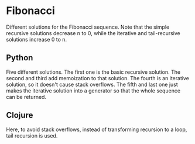 # Fibonacci

Different solutions for the Fibonacci sequence. Note that the simple recursive
solutions decrease n to 0, while the iterative and tail-recursive solutions
increase 0 to n.


## Python

Five different solutions. The first one is the basic recursive solution. The
second and third add memoization to that solution. The fourth is an iterative
solution, so it doesn't cause stack overflows. The fifth and last one just
makes the iterative solution into a generator so that the whole sequence can be
returned.

## Clojure

Here, to avoid stack overflows, instead of transforming recursion to a loop,
tail recursion is used.
